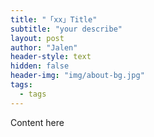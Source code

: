 ```yaml
---
title: "「xx」Title"
subtitle: "your describe"
layout: post
author: "Jalen"
header-style: text
hidden: false
header-img: "img/about-bg.jpg"
tags:
  - tags
---
```


Content here

